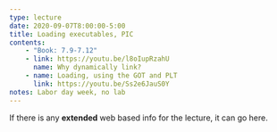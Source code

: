 ```yaml
---
type: lecture
date: 2020-09-07T8:00:00-5:00
title: Loading executables, PIC
contents:
    - "Book: 7.9-7.12"
    - link: https://youtu.be/l8oIupRzahU
      name: Why dynamically link?
    - name: Loading, using the GOT and PLT
      link: https://youtu.be/Ss2e6JauS0Y
notes: Labor day week, no lab
---
```


If there is any **extended** web based info for the lecture, it can go here.
